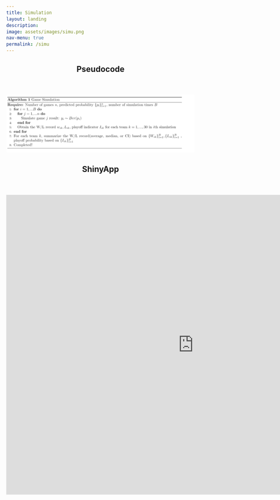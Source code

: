 ```yaml
---
title: Simulation
layout: landing
description:
image: assets/images/simu.png
nav-menu: true
permalink: /simu
---
```


<section id="one">
	<div class="inner">
		<header class="major">
			<h2>Pseudocode</h2>
		</header>
		<p></p>
	</div>
</section>
<center>
<span class="image"><img src="assets/images/simu_algo.png" alt="" width = "1000" /></span>
</center>

<section id="one">
	<div class="inner">
		<header class="major">
			<h2>ShinyApp</h2>
		</header>
		<p></p>
	</div>
</section>

<center>
<iframe id="example1" src="https://kate-yueyi-li.shinyapps.io/nba_simulation_shiny/" style="border: none; width: 1000px; height: 800px" frameborder="0">
</iframe>
</center>
